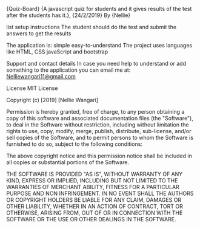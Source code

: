{Quiz-Board}
{A javascript quiz for students and it gives results of the test after the students has it.}, {24/2/2019}
By {Nellie}

 list setup instructions
 The student should do the test and submit the answers to get the results

The application is:
 simple
easy-to-understand
The project uses languages like HTML, CSS javaScript and bootstrap

Support and contact details
In case you need help to understand or add something to the application you can email me at: Nelliewangari11@gmail.com

License
MIT License

Copyright (c) [2019] [Nellie Wangari]

Permission is hereby granted, free of charge, to any person obtaining a copy of this software and associated documentation files (the "Software"), to deal in the Software without restriction, including without limitation the rights to use, copy, modify, merge, publish, distribute, sub-license, and/or sell copies of the Software, and to permit persons to whom the Software is furnished to do so, subject to the following conditions:

The above copyright notice and this permission notice shall be included in all copies or substantial portions of the Software.

THE SOFTWARE IS PROVIDED "AS IS", WITHOUT WARRANTY OF ANY KIND, EXPRESS OR IMPLIED, INCLUDING BUT NOT LIMITED TO THE WARRANTIES OF MERCHANT ABILITY, FITNESS FOR A PARTICULAR PURPOSE AND NON INFRINGEMENT. IN NO EVENT SHALL THE AUTHORS OR COPYRIGHT HOLDERS BE LIABLE FOR ANY CLAIM, DAMAGES OR OTHER LIABILITY, WHETHER IN AN ACTION OF CONTRACT, TORT OR OTHERWISE, ARISING FROM, OUT OF OR IN CONNECTION WITH THE SOFTWARE OR THE USE OR OTHER DEALINGS IN THE SOFTWARE.
